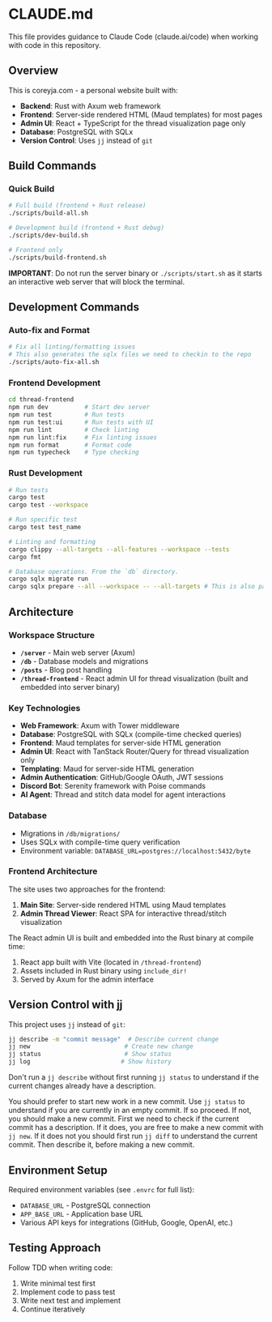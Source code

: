 # CLAUDE.md

This file provides guidance to Claude Code (claude.ai/code) when working with code in this repository.

## Overview

This is coreyja.com - a personal website built with:

- **Backend**: Rust with Axum web framework
- **Frontend**: Server-side rendered HTML (Maud templates) for most pages
- **Admin UI**: React + TypeScript for the thread visualization page only
- **Database**: PostgreSQL with SQLx
- **Version Control**: Uses `jj` instead of `git`

## Build Commands

### Quick Build

```bash
# Full build (frontend + Rust release)
./scripts/build-all.sh

# Development build (frontend + Rust debug)
./scripts/dev-build.sh

# Frontend only
./scripts/build-frontend.sh
```

**IMPORTANT**: Do not run the server binary or `./scripts/start.sh` as it starts an interactive web server that will block the terminal.

## Development Commands

### Auto-fix and Format

```bash
# Fix all linting/formatting issues
# This also generates the sqlx files we need to checkin to the repo
./scripts/auto-fix-all.sh
```

### Frontend Development

```bash
cd thread-frontend
npm run dev          # Start dev server
npm run test         # Run tests
npm run test:ui      # Run tests with UI
npm run lint         # Check linting
npm run lint:fix     # Fix linting issues
npm run format       # Format code
npm run typecheck    # Type checking
```

### Rust Development

```bash
# Run tests
cargo test
cargo test --workspace

# Run specific test
cargo test test_name

# Linting and formatting
cargo clippy --all-targets --all-features --workspace --tests
cargo fmt

# Database operations. From the `db` directory.
cargo sqlx migrate run
cargo sqlx prepare --all --workspace -- --all-targets # This is also part of the auto-fix-all.sh script
```

## Architecture

### Workspace Structure

- **`/server`** - Main web server (Axum)
- **`/db`** - Database models and migrations
- **`/posts`** - Blog post handling
- **`/thread-frontend`** - React admin UI for thread visualization (built and embedded into server binary)

### Key Technologies

- **Web Framework**: Axum with Tower middleware
- **Database**: PostgreSQL with SQLx (compile-time checked queries)
- **Frontend**: Maud templates for server-side HTML generation
- **Admin UI**: React with TanStack Router/Query for thread visualization only
- **Templating**: Maud for server-side HTML generation
- **Admin Authentication**: GitHub/Google OAuth, JWT sessions
- **Discord Bot**: Serenity framework with Poise commands
- **AI Agent**: Thread and stitch data model for agent interactions

### Database

- Migrations in `/db/migrations/`
- Uses SQLx with compile-time query verification
- Environment variable: `DATABASE_URL=postgres://localhost:5432/byte`

### Frontend Architecture

The site uses two approaches for the frontend:

1. **Main Site**: Server-side rendered HTML using Maud templates
2. **Admin Thread Viewer**: React SPA for interactive thread/stitch visualization

The React admin UI is built and embedded into the Rust binary at compile time:

1. React app built with Vite (located in `/thread-frontend`)
2. Assets included in Rust binary using `include_dir!`
3. Served by Axum for the admin interface

## Version Control with jj

This project uses `jj` instead of `git`:

```bash
jj describe -m "commit message"  # Describe current change
jj new                          # Create new change
jj status                       # Show status
jj log                         # Show history
```

Don't run a `jj describe` without first running `jj status` to understand if the current changes already have a description.

You should prefer to start new work in a new commit. Use `jj status` to understand if you are currently in an empty commit. If so proceed. If not, you should make a new commit. First we need to check if the current commit has a description. If it does, you are free to make a new commit with `jj new`. If it does not you should first run `jj diff` to understand the current commit. Then describe it, before making a new commit.

## Environment Setup

Required environment variables (see `.envrc` for full list):

- `DATABASE_URL` - PostgreSQL connection
- `APP_BASE_URL` - Application base URL
- Various API keys for integrations (GitHub, Google, OpenAI, etc.)

## Testing Approach

Follow TDD when writing code:

1. Write minimal test first
2. Implement code to pass test
3. Write next test and implement
4. Continue iteratively
